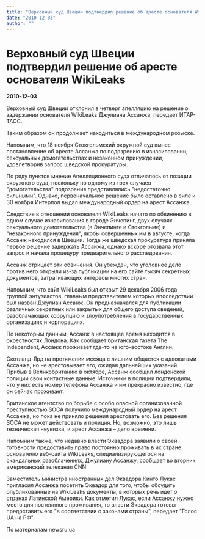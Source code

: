 ```yaml
---
title: "Верховный суд Швеции подтвердил решение об аресте основателя WikiLeaks"
date: "2010-12-03"
author: ""
---
```


# Верховный суд Швеции подтвердил решение об аресте основателя WikiLeaks

**2010-12-03** 

Верховный суд Швеции отклонил в четверг апелляцию на решение о задержании основателя WikiLeaks Джулиана Ассанжа, передает ИТАР-ТАСС.

Таким образом он продолжает находиться в международном розыске.

Напомним, что 18 ноября Стокгольмский окружной суд вынес постановление об аресте Ассанжа по подозрению в изнасиловании, сексуальных домогательствах и незаконном принуждении, удовлетворив запрос шведской прокуратуры.

По ряду пунктов мнение Апелляционного суда отличалось от позиции окружного суда, поскольку по одному из трех случаев "домогательства" подозрения представлялись "недостаточно сильными". Однако, первоначальное решение было оставлено в силе и 30 ноября Интерпол выдал международный ордер на арест Ассанжа.

Следствие в отношении основателя WikiLeaks начато по обвинению в одном случае изнасилования в городе Энчепинг, двух случаях сексуального домогательства (в Энчепинге и Стокгольме) и "незаконного принуждения", якобы совершенных им в августе, когда Ассанж находился в Швеции. Тогда же шведская прокуратура приняла первое решение задержать Ассанжа, однако вскоре отозвала этот запрос и начала процедуру предварительного расследования.

Ассанж отрицает эти обвинения. Он убежден, что уголовное дело против него открыли из-за публикации на его сайте тысяч секретных документов, затрагивающих интересы многих стран.

Напомним, что сайт WikiLeaks был открыт 29 декабря 2006 года группой энтузиастов, главным представителем которых впоследствии был назван Джулиан Ассанж. Он предназначался для публикации различных секретных или закрытых для общего доступа сведений, разоблачающих коррупцию и злоупотребления в государственных организациях и корпорациях.

По некоторым данным, Ассанж в настоящее время находится в окрестностях Лондона. Как сообщает британская газета The Independent, Ассанж проживает где-то на юго-востоке Англии.

Скотланд-Ярд на протяжении месяца с лишним общается с адвокатами Ассанжа, но не арестовывает его, ожидая дальнейших указаний. Прибыв в Великобританию в октябре, Ассанж сообщил лондонской полиции свои контактные данные. Источники в полиции подтвердили, что у них есть номер телефона Ассанжа и им прекрасно известно, где он сейчас проживает.

Британское агентство по борьбе с особо опасной организованной преступностью SOCA получило международный ордер на арест Ассанжа, но пока не приняло решения арестовать его. Без решения SOCA не может действовать и полиция. Но, возможно, это лишь техническая неувязка, и арест Ассанжа – дело времени.

Напомним также, что недавно власти Эквадора заявили о своей готовности предоставить право постоянно проживать в их стране основателю веб-сайта WikiLeaks, специализирующегося на скандальных разоблачениях, Джулиану Ассанжу, сообщает во вторник американский телеканал CNN.

Заместитель министра иностранных дел Эквадора Кинто Лукас пригласил Ассанжа посетить Эквадор для того, чтобы обсудить опубликованные на WikiLeaks документы, в которых речь идет о странах Латинской Америки. Как отметил Лукас, если Ассанжу нужно место для постоянного проживания, то власти Эквадора готовы предоставить его "в соответствии с законами страны", передает "Голос UA на РФ". 

 По материалам  newsru.ua